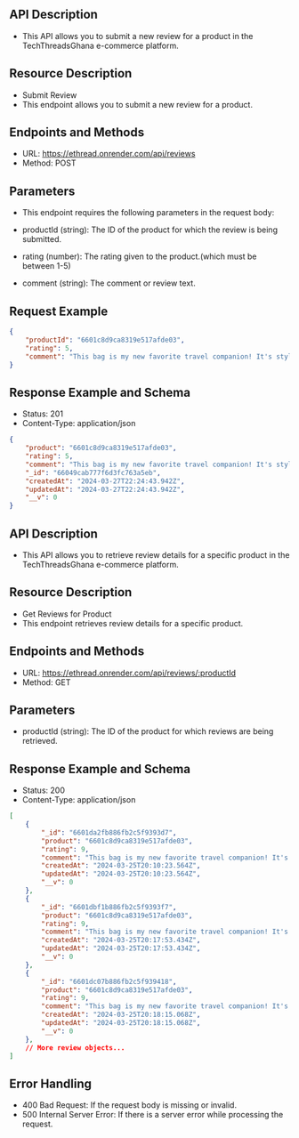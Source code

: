 ## API Description

- This API allows you to submit a new review for a product in the TechThreadsGhana e-commerce platform.

## Resource Description

- Submit Review
- This endpoint allows you to submit a new review for a product.

## Endpoints and Methods

- URL: <https://ethread.onrender.com/api/reviews>
- Method: POST

## Parameters

- This endpoint requires the following parameters in the request body:

- productId (string): The ID of the product for which the review is being submitted.

- rating (number): The rating given to the product.(which must be between 1-5)
- comment (string): The comment or review text.

## Request Example

```json
{
    "productId": "6601c8d9ca8319e517afde03",
    "rating": 5,
    "comment": "This bag is my new favorite travel companion! It's stylish, spacious, and the print adds a fun pop of color to my outfits."
}
```

## Response Example and Schema

- Status: 201
- Content-Type: application/json

```json
{
    "product": "6601c8d9ca8319e517afde03",
    "rating": 5,
    "comment": "This bag is my new favorite travel companion! It's stylish, spacious, and the print adds a fun pop of color to my outfits.",
    "_id": "66049cab777f6d3fc763a5eb",
    "createdAt": "2024-03-27T22:24:43.942Z",
    "updatedAt": "2024-03-27T22:24:43.942Z",
    "__v": 0
}
```

## API Description

- This API allows you to retrieve review details for a specific product in the TechThreadsGhana e-commerce platform.

## Resource Description

- Get Reviews for Product
- This endpoint retrieves review details for a specific product.

## Endpoints and Methods

- URL: <https://ethread.onrender.com/api/reviews/:productId>
- Method: GET

## Parameters

- productId (string): The ID of the product for which reviews are being retrieved.

## Response Example and Schema

- Status: 200
- Content-Type: application/json

```json
[
    {
        "_id": "6601da2fb886fb2c5f9393d7",
        "product": "6601c8d9ca8319e517afde03",
        "rating": 9,
        "comment": "This bag is my new favorite travel companion! It's stylish, spacious, and the print adds a fun pop of color to my outfits.",
        "createdAt": "2024-03-25T20:10:23.564Z",
        "updatedAt": "2024-03-25T20:10:23.564Z",
        "__v": 0
    },
    {
        "_id": "6601dbf1b886fb2c5f9393f7",
        "product": "6601c8d9ca8319e517afde03",
        "rating": 9,
        "comment": "This bag is my new favorite travel companion! It's stylish, spacious, and the print adds a fun pop of color to my outfits.",
        "createdAt": "2024-03-25T20:17:53.434Z",
        "updatedAt": "2024-03-25T20:17:53.434Z",
        "__v": 0
    },
    {
        "_id": "6601dc07b886fb2c5f939418",
        "product": "6601c8d9ca8319e517afde03",
        "rating": 9,
        "comment": "This bag is my new favorite travel companion! It's stylish, spacious, and the print adds a fun pop of color to my outfits.",
        "createdAt": "2024-03-25T20:18:15.068Z",
        "updatedAt": "2024-03-25T20:18:15.068Z",
        "__v": 0
    },
    // More review objects...
]
```

## Error Handling

- 400 Bad Request: If the request body is missing or invalid.
- 500 Internal Server Error: If there is a server error while processing the request.
